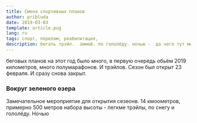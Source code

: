 ```yaml
---
title: Смена спортивных планов
author: pribluda
date: 2019-03-03
template: article.pug
lang: ru
tags: спорт, перелом, реабилитация,
description: бегать трэйл.  зимой. по гололёду. ночью -  да чего тут может случиться? 
---
```


беговых планов на этот год было много,  в первую очередь обьём 2019 километров,  много  полумарафонов. И трэйлов. Сезон был открыт 
23 февраля. И сразу снова закрыт.

<span class="more"></span>

### Вокруг зеленого озера

Замечательное  мероприятие для открытия сезеонв.  14  кмоометров, примерно 500 метров набора высоты - легкме трэйлы,  по снегу
и гололёду. Ночью
